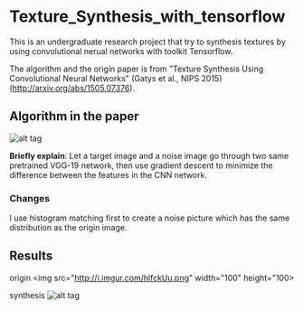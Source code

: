 # Texture_Synthesis_with_tensorflow
This is an undergraduate research project that try to synthesis textures by using convolutional nerual networks with toolkit Tensorflow.

The algorithm and the origin paper is from "Texture Synthesis Using Convolutional Neural Networks" (Gatys et al., NIPS 2015) (http://arxiv.org/abs/1505.07376).

## Algorithm in the paper
![alt tag](http://i.imgur.com/r0sHxNs.png)

**Briefly explain**: Let a target image and a noise image go through two same pretrained VGG-19 network, then use gradient descent to minimize the difference between the features in the CNN network.

### Changes
I use histogram matching first to create a noise picture which has the same distribution as the origin image.

## Results
origin
<img src="http://i.imgur.com/hlfckUu.png" width="100" height="100>


synthesis ![alt tag](http://i.imgur.com/s3zyPM7.png)
